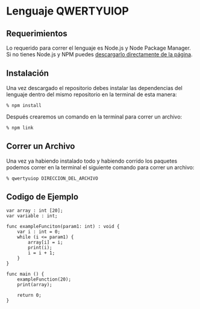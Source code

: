 # Lenguaje QWERTYUIOP

## Requerimientos

Lo requerido para correr el lenguaje es Node.js y Node Package Manager. Si no tienes Node.js y NPM puedes [descargarlo directamente de la página](https://nodejs.org/en/download/).

## Instalación
Una vez descargado el repositorio debes instalar las dependencias del lenguaje dentro del mismo repositorio en la terminal de esta manera:
```
% npm install
```
Después crearemos un comando en la terminal para correr un archivo:
```
% npm link
```

## Correr un Archivo
Una vez ya habiendo instalado todo y habiendo corrido los paquetes podemos correr en la terminal el siguiente comando para correr un archivo:
```
% qwertyuiop DIRECCION_DEL_ARCHIVO
```


## Codigo de Ejemplo
```
var array : int [20];
var variable : int;
 
func exampleFunciton(param1: int) : void {
    var i : int = 0;
    while (i <= param1) {
        array[i] = i;
        print(i);
        i = i + 1;
    }
}
 
func main () {
    exampleFunction(20);
    print(array);

    return 0;
}
```